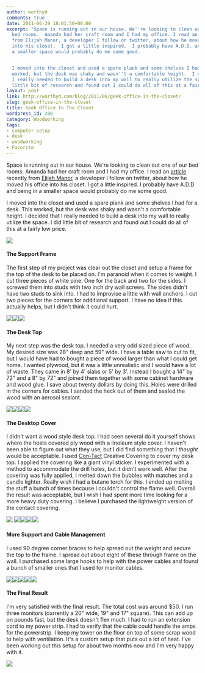 ```yaml
---
author: worthyd
comments: true
date: 2011-06-29 18:01:50+00:00
excerpt: 'Space is running out in our house. We''re looking to clean out one of our
  bed rooms.  Amanda had her craft room and I had my office. I read an article recently
  from Elijah Manor, a developer I follow on twitter, about how he moved his office
  into his closet.  I got a little inspired.  I probably have A.D.D. and being in
  a smaller space would probably do me some good.


  I moved into the closet and used a spare plank and some shelves I had for a desk.  This
  worked, but the desk was shaky and wasn''t a comfortable height.  I decided that
  I really needed to build a desk into my wall to really utilize the space.  I did
  little bit of research and found out I could do all of this at a fairly low price.'
layout: post
link: http://worthyd.com/blog/2011/06/geek-office-in-the-closet/
slug: geek-office-in-the-closet
title: Geek Office In The Closet
wordpress_id: 280
category: Woodworking 
tags:
- computer setup
- desk
- woodworking
- Favorite
---
```


Space is running out in our house. We're looking to clean out one of our bed rooms.  Amanda had her craft room and I had my office. I read an [article](http://www.elijahmanor.com/2011/01/transition-to-working-from-home.html) recently from [Elijah Manor](http://www.elijahmanor.com/), a developer I follow on twitter, about how he moved his office into his closet.  I got a little inspired.  I probably have A.D.D. and being in a smaller space would probably do me some good.

I moved into the closet and used a spare plank and some shelves I had for a desk.  This worked, but the desk was shaky and wasn't a comfortable height.  I decided that I really needed to build a desk into my wall to really utilize the space.  I did little bit of research and found out I could do all of this at a fairly low price.
<!-- more -->
[![](http://blog.worthyd.com/wp-content/uploads/2011/06/IMG_8489-150x150.jpg)](http://blog.worthyd.com/wp-content/uploads/2011/06/IMG_8489.jpg)


#### The Support Frame


The first step of my project was clear out the closet and setup a frame for the top of the desk to be placed on.  I'm paranoid when it comes to weight.  I cut three pieces of white pine. One for the back and two for the sides.  I screwed them into studs with two inch dry wall screws.   The sides didn't have two studs to sink into. I had to improvise a little with wall anchors. I cut two pieces for the corners for additional support. I have no idea if this actually helps, but I didn't think it could hurt.

[![](http://blog.worthyd.com/wp-content/uploads/2011/06/IMG_8485-150x150.jpg)](http://blog.worthyd.com/wp-content/uploads/2011/06/IMG_8485.jpg)[![](http://blog.worthyd.com/wp-content/uploads/2011/06/IMG_84861-150x150.jpg)](http://blog.worthyd.com/wp-content/uploads/2011/06/IMG_84861.jpg)[![](http://blog.worthyd.com/wp-content/uploads/2011/06/IMG_8493-150x150.jpg)](http://blog.worthyd.com/wp-content/uploads/2011/06/IMG_8493.jpg)





#### The Desk Top


My next step was the desk top.  I needed a very odd sized piece of wood. My desired size was 28" deep and 59" wide.  I have a table saw to cut to fit, but I would have had to bought a piece of wood larger than what I could get home.  I wanted plywood, but it was a little unrealistic and I would have a lot of waste.  They came in 8' by 4' slabs or 5' by 3'.  Instead I bought a 14" by 72" and a 8" by 72" and joined them together with some cabinet hardware and wood glue.  I save about twenty dollars by doing this. Holes were drilled in the corners for cables. I sanded the heck out of them and sealed the wood with an aerosol sealant.   

[![](http://blog.worthyd.com/wp-content/uploads/2011/06/IMG_8490-150x150.jpg)](http://blog.worthyd.com/wp-content/uploads/2011/06/IMG_8490.jpg)[![](http://blog.worthyd.com/wp-content/uploads/2011/06/IMG_8491-150x150.jpg)](http://blog.worthyd.com/wp-content/uploads/2011/06/IMG_8491.jpg)[![](http://blog.worthyd.com/wp-content/uploads/2011/06/IMG_8497-150x150.jpg)](http://blog.worthyd.com/wp-content/uploads/2011/06/IMG_8497.jpg)[![](http://blog.worthyd.com/wp-content/uploads/2011/06/IMG_8495-150x150.jpg)](http://blog.worthyd.com/wp-content/uploads/2011/06/IMG_8495.jpg)






#### The Desktop Cover


I didn't want a wood style desk top.  I had seen several do it yourself shows where the hosts covered ply wood with a linoleum style cover.  I haven't been able to figure out what they use, but I did find something that I _thought_ would be acceptable.  I used [Con-Tact](http://www.idsgj.com/kittrich/index.asp) Creative Covering to cover my desk top.  I applied the covering like a giant vinyl sticker.  I experimented with a method to accommodate the drill holes, but it didn't work well.  After the covering was fully applied, I melted down the bubbles with matches and a candle lighter. Really wish I had a butane torch for this. I ended up melting the stuff a bunch of times because I couldn't control the flame well. Overall the result was acceptable, but I wish I had spent more time looking for a more heavy duty covering. I believe I purchased the lightweight version of the contact covering.

[![](http://blog.worthyd.com/wp-content/uploads/2011/06/IMG_8498-150x150.jpg)](http://blog.worthyd.com/wp-content/uploads/2011/06/IMG_8498.jpg) [![](http://blog.worthyd.com/wp-content/uploads/2011/06/IMG_8499-150x150.jpg)](http://blog.worthyd.com/wp-content/uploads/2011/06/IMG_8499.jpg)[![](http://blog.worthyd.com/wp-content/uploads/2011/06/IMG_8501-150x150.jpg)](http://blog.worthyd.com/wp-content/uploads/2011/06/IMG_8501.jpg)[![](http://blog.worthyd.com/wp-content/uploads/2011/06/IMG_8502-150x150.jpg)](http://blog.worthyd.com/wp-content/uploads/2011/06/IMG_8502.jpg)[![](http://blog.worthyd.com/wp-content/uploads/2011/06/IMG_8500-150x150.jpg)](http://blog.worthyd.com/wp-content/uploads/2011/06/IMG_8500.jpg)






#### More Support and Cable Management


I used 90 degree corner braces to help spread out the weight and secure the top to the frame.  I spread out about eight of these through frame on the wall.  I purchased some large hooks to help with the power cables and found a bunch of smaller ones that I used for monitor cables.  

[![](http://blog.worthyd.com/wp-content/uploads/2011/06/IMG_8503-150x150.jpg)](http://blog.worthyd.com/wp-content/uploads/2011/06/IMG_8503.jpg)[![](http://blog.worthyd.com/wp-content/uploads/2011/06/IMG_8505-150x150.jpg)](http://blog.worthyd.com/wp-content/uploads/2011/06/IMG_8505.jpg)[![](http://blog.worthyd.com/wp-content/uploads/2011/06/IMG_8507-150x150.jpg)](http://blog.worthyd.com/wp-content/uploads/2011/06/IMG_8507.jpg)[![](http://blog.worthyd.com/wp-content/uploads/2011/06/IMG_8510-150x150.jpg)](http://blog.worthyd.com/wp-content/uploads/2011/06/IMG_8510.jpg)[![](http://blog.worthyd.com/wp-content/uploads/2011/06/IMG_8511-150x150.jpg)](http://blog.worthyd.com/wp-content/uploads/2011/06/IMG_8511.jpg)






#### The Final Result


I'm very satisfied with the final result. The total cost was around $50.  I run three monitors (currently a 20" wide, 19" and 17" square).  This can add up on pounds fast, but the desk doesn't flex much.  I had to run an extension cord to my power strip.  I had to verify that the cable could handle the amps for the powerstrip. I keep my tower on the floor on top of some scrap wood to help with ventilation.  It's a custom setup that puts out a lot of heat. I've been working out this setup for about two months now and I'm very happy with it.  

[![](http://blog.worthyd.com/wp-content/uploads/2011/06/IMG_8512-1024x682.jpg)](http://blog.worthyd.com/wp-content/uploads/2011/06/IMG_8512.jpg)
